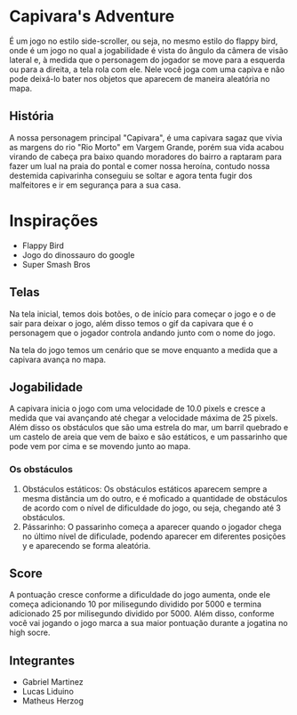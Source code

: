 # Capivara's Adventure

É um jogo no estilo side-scroller, ou seja, no mesmo estilo do flappy bird, onde é um jogo no qual a jogabilidade é vista do ângulo da câmera de visão lateral e, à medida que o personagem do jogador se move para a esquerda ou para a direita, a tela rola com ele.
Nele você joga com uma capiva e não pode deixá-lo bater nos objetos que aparecem de maneira aleatória no mapa.

## História

A nossa personagem principal "Capivara", é uma capivara sagaz que vivia as margens do rio "Rio Morto" em Vargem Grande, porém sua vida acabou virando de cabeça pra baixo quando moradores do bairro a raptaram para fazer um lual na praia do pontal e comer nossa heroína, contudo nossa destemida capivarinha conseguiu se soltar e agora tenta fugir dos malfeitores e ir em segurança para a sua casa.

# Inspirações

* Flappy Bird
* Jogo do dinossauro do google
* Super Smash Bros

## Telas

Na tela inicial, temos dois botões, o de início para começar o jogo e o de sair para deixar o jogo, além disso temos o gif da capivara que é o personagem que o jogador controla andando junto com o nome do jogo.

Na tela do jogo temos um cenário que se move enquanto a medida que a capivara avança no mapa.

## Jogabilidade

A capivara inicia o jogo com uma velocidade de 10.0 pixels e cresce a medida que vai avançando até chegar a velocidade máxima de 25 pixels. Além disso os obstáculos que são uma estrela do mar, um barril quebrado e um castelo de areia que vem de baixo e são estáticos, e um passarinho que pode vem por cima e se movendo junto ao mapa.

### Os obstáculos

1. Obstáculos estáticos:
   Os obstáculos estáticos aparecem sempre a mesma distância um do outro, e é moficado a quantidade de obstáculos de acordo com o nível de dificuldade do jogo, ou seja, chegando até 3 obstáculos.
2. Pássarinho:
   O passarinho começa a aparecer quando o jogador chega no último nível de dificulade, podendo aparecer em diferentes posições y e aparecendo se forma aleatória.
   
## Score

A pontuação cresce conforme a dificuldade do jogo aumenta, onde ele começa adicionando 10 por milisegundo dividido por 5000 e termina adicionado 25 por milisegundo dividido por 5000. Além disso, conforme você vai jogando o jogo marca a sua maior pontuação durante a jogatina no high socre.

## Integrantes

* Gabriel Martinez
* Lucas Liduino
* Matheus Herzog
